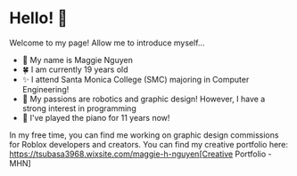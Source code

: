 # Hello! 👋
Welcome to my page! Allow me to introduce myself...
- 🌸 My name is Maggie Nguyen
- 🍀 I am currently 19 years old
- ✨ I attend Santa Monica College (SMC) majoring in Computer Engineering! 
- 💖 My passions are robotics and graphic design! However, I have a strong interest in programming
- 🎹 I've played the piano for 11 years now! 

In my free time, you can find me working on graphic design commissions for Roblox developers and creators.
You can find my creative portfolio here: https://tsubasa3968.wixsite.com/maggie-h-nguyen[Creative Portfolio - MHN]
